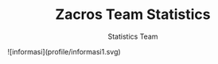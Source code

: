 <div align="center">
<h1>Zacros Team Statistics</h1>
<p> Statistics Team </p>
</div>
![informasi](profile/informasi1.svg)
